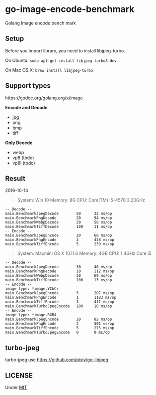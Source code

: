 # go-image-encode-benchmark
Golang Image encode bench mark

## Setup
Before you import library, you need to install libjpeg-turbo.

On Ubuntu: `sudo apt-get install libjpeg-turbo8-dev`

On Mac OS X: `brew install libjpeg-turbo`

## Support types
<https://godoc.org/golang.org/x/image>

**Encode and Decode**

* jpg
* png
* bmp
* tiff

**Only Deocde**

* webp
* vp8 (todo)
* vp8l (todo)

## Result
2016-10-14

> System: Win 10
> Memory: 8G
> CPU: Core(TM) i5-4570 3.20GHz

```
-- Decode --
main.BenchmarkJpegDecode        50      32 ms/op
main.BenchmarkPngDecode         20      94 ms/op
main.BenchmarkWebpDecode        20      58 ms/op
main.BenchmarkTiffDecode        100     11 ms/op
-- Encode --
main.BenchmarkJpegEncode        20      68 ms/op
main.BenchmarkPngEncode         3       438 ms/op
main.BenchmarkTiffEncode        5       239 ms/op
```

> System: Macmini OS X 10.11.6
> Memory: 4GB
> CPU: 1.4GHz Core i5

```
-- Decode --
main.BenchmarkJpegDecode        30      40 ms/op
main.BenchmarkPngDecode         10      112 ms/op
main.BenchmarkWebpDecode        20      69 ms/op
main.BenchmarkTiffDecode        100     13 ms/op
-- Encode --
image type: *image.YCbCr
main.BenchmarkJpegEncode        5       207 ms/op
main.BenchmarkPngEncode         1       1183 ms/op
main.BenchmarkTiffEncode        3       411 ms/op
main.BenchmarkTurboJpegEncode   100     10 ms/op
-- Encode --
image type: *image.RGBA
main.BenchmarkJpegEncode        20      82 ms/op
main.BenchmarkPngEncode         2       501 ms/op
main.BenchmarkTiffEncode        5       275 ms/op
main.BenchmarkTurboJpegEncode   0       0 ms/op
```

## turbo-jpeg
turbo-jpeg use <https://github.com/pixiv/go-libjpeg>

## LICENSE
Under [MIT](LICENSE)
